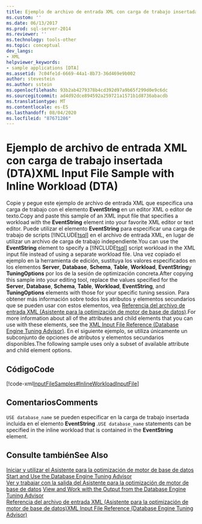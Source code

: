 ```yaml
---
title: Ejemplo de archivo de entrada XML con carga de trabajo insertada (DTA) | Microsoft Docs
ms.custom: ''
ms.date: 06/13/2017
ms.prod: sql-server-2014
ms.reviewer: ''
ms.technology: tools-other
ms.topic: conceptual
dev_langs:
- XML
helpviewer_keywords:
- sample applications [DTA]
ms.assetid: 7c04fe1d-6669-44a1-8b73-36d469e9b002
author: stevestein
ms.author: sstein
ms.openlocfilehash: 93b2ab4279378b4cd392d97a9b65f299d0e9c6dc
ms.sourcegitcommit: ad4d92dce894592a259721a1571b1d8736abacdb
ms.translationtype: MT
ms.contentlocale: es-ES
ms.lasthandoff: 08/04/2020
ms.locfileid: "87671286"
---
```

# <a name="xml-input-file-sample-with-inline-workload-dta"></a><span data-ttu-id="8a18c-102">Ejemplo de archivo de entrada XML con carga de trabajo insertada (DTA)</span><span class="sxs-lookup"><span data-stu-id="8a18c-102">XML Input File Sample with Inline Workload (DTA)</span></span>
  <span data-ttu-id="8a18c-103">Copie y pegue este ejemplo de archivo de entrada XML que especifica una carga de trabajo con el elemento **EventString** en un editor XML o editor de texto.</span><span class="sxs-lookup"><span data-stu-id="8a18c-103">Copy and paste this sample of an XML input file that specifies a workload with the **EventString** element into your favorite XML editor or text editor.</span></span> <span data-ttu-id="8a18c-104">Puede utilizar el elemento **EventString** para especificar una carga de trabajo de scripts [!INCLUDE[tsql](../../includes/tsql-md.md)] en el archivo de entrada XML, en lugar de utilizar un archivo de carga de trabajo independiente.</span><span class="sxs-lookup"><span data-stu-id="8a18c-104">You can use the **EventString** element to specify a [!INCLUDE[tsql](../../includes/tsql-md.md)] script workload in the XML input file instead of using a separate workload file.</span></span> <span data-ttu-id="8a18c-105">Una vez copiado el ejemplo en la herramienta de edición, sustituya los valores especificados en los elementos **Server**, **Database**, **Schema**, **Table**, **Workload**, **EventString**y **TuningOptions** por los de la sesión de optimización concreta.</span><span class="sxs-lookup"><span data-stu-id="8a18c-105">After copying this sample into your editing tool, replace the values specified for the **Server**, **Database**, **Schema**, **Table**, **Workload**, **EventString**, and **TuningOptions** elements with those for your specific tuning session.</span></span> <span data-ttu-id="8a18c-106">Para obtener más información sobre todos los atributos y elementos secundarios que se pueden usar con estos elementos, vea [Referencia del archivo de entrada XML &#40;Asistente para la optimización de motor de base de datos&#41;](xml-input-file-reference-database-engine-tuning-advisor.md).</span><span class="sxs-lookup"><span data-stu-id="8a18c-106">For more information about all of the attributes and child elements that you can use with these elements, see the [XML Input File Reference &#40;Database Engine Tuning Advisor&#41;](xml-input-file-reference-database-engine-tuning-advisor.md).</span></span> <span data-ttu-id="8a18c-107">En el siguiente ejemplo, se utiliza únicamente un subconjunto de opciones de atributos y elementos secundarios disponibles.</span><span class="sxs-lookup"><span data-stu-id="8a18c-107">The following sample uses only a subset of available attribute and child element options.</span></span>  
  
## <a name="code"></a><span data-ttu-id="8a18c-108">Código</span><span class="sxs-lookup"><span data-stu-id="8a18c-108">Code</span></span>  
 [!code-xml[InputFileSamples#InlineWorkloadInputFile](../../snippets/xml/SQL14/dta_xml/inputfilesamples/xml/dta_xml_input_file_samples.xml#inlineworkloadinputfile)]  
  
## <a name="comments"></a><span data-ttu-id="8a18c-109">Comentarios</span><span class="sxs-lookup"><span data-stu-id="8a18c-109">Comments</span></span>  
 <span data-ttu-id="8a18c-110">`USE database_name` se pueden especificar en la carga de trabajo insertada incluida en el elemento **EventString** .</span><span class="sxs-lookup"><span data-stu-id="8a18c-110">`USE database_name` statements can be specified in the inline workload that is contained in the **EventString** element.</span></span>  
  
## <a name="see-also"></a><span data-ttu-id="8a18c-111">Consulte también</span><span class="sxs-lookup"><span data-stu-id="8a18c-111">See Also</span></span>  
 <span data-ttu-id="8a18c-112">[Iniciar y utilizar el Asistente para la optimización de motor de base de datos](../../relational-databases/performance/start-and-use-the-database-engine-tuning-advisor.md) </span><span class="sxs-lookup"><span data-stu-id="8a18c-112">[Start and Use the Database Engine Tuning Advisor](../../relational-databases/performance/start-and-use-the-database-engine-tuning-advisor.md) </span></span>  
 <span data-ttu-id="8a18c-113">[Ver y trabajar con la salida del Asistente para la optimización de motor de base de datos](../../relational-databases/performance/view-and-work-with-the-output-from-the-database-engine-tuning-advisor.md) </span><span class="sxs-lookup"><span data-stu-id="8a18c-113">[View and Work with the Output from the Database Engine Tuning Advisor](../../relational-databases/performance/view-and-work-with-the-output-from-the-database-engine-tuning-advisor.md) </span></span>  
 [<span data-ttu-id="8a18c-114">Referencia del archivo de entrada XML &#40;Asistente para la optimización de motor de base de datos&#41;</span><span class="sxs-lookup"><span data-stu-id="8a18c-114">XML Input File Reference &#40;Database Engine Tuning Advisor&#41;</span></span>](xml-input-file-reference-database-engine-tuning-advisor.md)  
  
  
